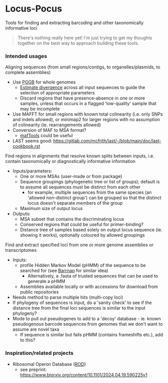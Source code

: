 # Locus-Pocus
Tools for finding and extracting barcoding and other taxonomically informative loci

> There's nothing really here yet! I'm just trying to get my thoughts together on the best way to approach building these tools.

### Intended usages

Aligning sequences (from small regions/contigs, to organelles/plasmids, to complete assemblies)
- Use [PGGB](https://github.com/pangenome/pggb) for whole genomes
    - [Estimate divergence](https://pggb.readthedocs.io/en/latest/rst/tutorials/divergence_estimation.html) across all input sequences to guide the selection of appropriate parameters 
    - Discard regions that have presence-absence in one or more samples, unless that occurs in a flagged 'low-quality' sample that may be incomplete
- Use MAFFT for small regions with known total colinearity (i.e. only SNPs and indels allowed), or minimap2 for larger regions with no assumption of colinearity (ie. rearrangements allowed)
- Conversion of MAF to MSA format?
    - [mafTools](https://github.com/dentearl/mafTools) could be useful
 - LAST seems good: https://gitlab.com/mcfrith/last/-/blob/main/doc/last-cookbook.rst

Find regions in alignments that resolve known splits between inputs, i.e. contain taxonomically or diagnostically informative information
- Inputs/parameters:
    - One or more MSAs (user-made or from package)
    - Sequence groupings (phylogenetic tree or list of groups); default is to assume all sequences must be distinct from each other
        - for example, multiple sequences from the same species (an 'allowed non-distinct group') can be grouped so that the distinct locus doesn't separate members of the group
    - Maximum size of output locus
- Outputs:
    - MSA subset that contains the discriminating locus
    - Conserved regions that could be useful for primer-binding?
    - Distance tree of samples based solely on output locus sequence (ie. showing it works), optionally coloured by allowed groupings 

Find and extract specified loci from one or more genome assemblies or transcriptomes
- Inputs:
    - profile Hidden Markov Model (pHMM) of the sequence to be searched for (see [Barrnap](https://github.com/tseemann/barrnap) for similar idea)
        - Alternatively, a .fasta of trusted sequences that can be used to generate a pHMM
    - Assemblies available locally or with accessions for download from public repositories
- Needs method to parse multiple hits (multi-copy loci)
- If phylogeny of sequences is input, do a 'sanity check' to see if the distance tree from the final loci sequences is similar to the input phylogeny?
- Mode to pull out pseudogenes to add to a 'decoy' database - ie. known pseudogenous barcode sequences from genomes that we don't want to assume are novel taxa
    - If sequence is similar but fails pHMM (contains frameshifts etc.), add to this? 



### Inspiration/related projects
- Ribosomal Operon Database ([ROD](https://github.com/krabberod/ROD))
    - see preprint: https://www.biorxiv.org/content/10.1101/2024.04.19.590225v1
